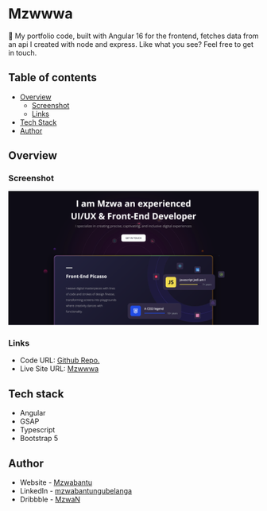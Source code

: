 # Mzwwwa

🚀 My portfolio code, built with Angular 16 for the frontend, fetches data from an api I created with node and express. 
Like what you see? Feel free to get in touch.

## Table of contents

- [Overview](#overview)
  - [Screenshot](#screenshot)
  - [Links](#links)
- [Tech Stack](#tech-stack)
- [Author](#author)



## Overview

### Screenshot

![](./screenshot.png)

### Links

- Code URL: [Github Repo.](https://github.com/mzwabantu/portfolio-ui)
- Live Site URL: [Mzwwwa](http://mzwwwa.co.za/)



## Tech stack

- Angular
- GSAP 
- Typescript
- Bootstrap 5



## Author

- Website - [Mzwabantu](https://mzwwwa.co.za/)
- LinkedIn - [mzwabantungubelanga](https://za.linkedin.com/in/mzwabantungubelanga)
- Dribbble - [MzwaN](https://dribbble.com/MzwaN)